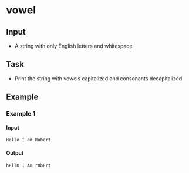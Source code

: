 # vowel

## Input

- A string with only English letters and whitespace

## Task

- Print the string with vowels capitalized and consonants decapitalized.

## Example

### Example 1

#### Input

```
Hello I am Robert
```

#### Output

```
hEllO I Am rObErt
```
